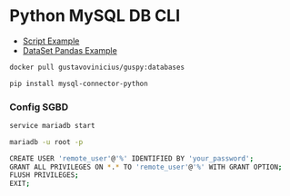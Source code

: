 # Python MySQL DB CLI
- [Script Example](./mysql.py)
- [DataSet Pandas Example](https://github.com/GustavoViniciusdeMorais/DataScience_Studies/blob/master/pandas.md)
```bash
docker pull gustavovinicius/guspy:databases
```
```bash
pip install mysql-connector-python
```
### Config SGBD
```bash
service mariadb start

mariadb -u root -p

CREATE USER 'remote_user'@'%' IDENTIFIED BY 'your_password';
GRANT ALL PRIVILEGES ON *.* TO 'remote_user'@'%' WITH GRANT OPTION;
FLUSH PRIVILEGES;
EXIT;
```
